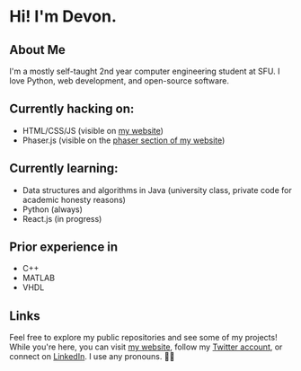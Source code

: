 # Hi! I'm Devon.

## About Me
I'm a mostly self-taught 2nd year computer engineering student at SFU. I love Python, web development, and open-source software.

## Currently hacking on:
- HTML/CSS/JS (visible on [my website](https://nove.dev))
- Phaser.js (visible on the [phaser section of my website](https://nove.dev/phaser))

## Currently learning:
- Data structures and algorithms in Java (university class, private code for academic honesty reasons)
- Python (always)
- React.js (in progress)

## Prior experience in
- C++
- MATLAB
- VHDL

## Links
Feel free to explore my public repositories and see some of my projects!
While you're here, you can visit [my website](https://nove.dev), follow my [Twitter account](https://twitter.com/novedevo),
or connect on [LinkedIn](https://linkedin.com/in/devon-burnham-7602751a5/). I use any pronouns. 🏳️‍🌈


<!--
**novedevo/novedevo** is a ✨ _special_ ✨ repository because its `README.md` (this file) appears on your GitHub profile.

Here are some ideas to get you started:

- 🔭 I’m currently working on ...
- 🌱 I’m currently learning ...
- 👯 I’m looking to collaborate on ...
- 🤔 I’m looking for help with ...
- 💬 Ask me about ...
- 📫 How to reach me: devon@nove.dev
- 😄 Pronouns: any!
- ⚡ Fun fact: ...
-->
